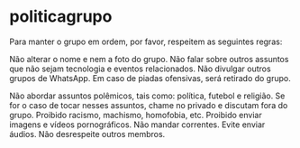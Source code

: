 # politicagrupo

Para manter o grupo em ordem, por favor, respeitem as seguintes regras:

Não alterar o nome e nem a foto do grupo.
Não falar sobre outros assuntos que não sejam tecnologia e eventos relacionados.
Não divulgar outros grupos de WhatsApp.
Em caso de piadas ofensivas, será retirado do grupo.

Não abordar assuntos polêmicos, tais como: política, futebol e religião. Se for o caso de tocar nesses assuntos, chame no privado e discutam fora do grupo.
Proibido racismo, machismo, homofobia, etc.
Proibido enviar imagens e vídeos pornográficos.
Não mandar correntes.
Evite enviar áudios.
Não desrespeite outros membros.
